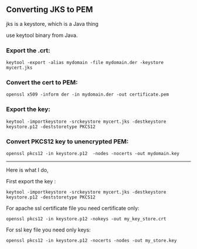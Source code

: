 ## Converting JKS to PEM

jks is a keystore, which is a Java thing

use keytool binary from Java.

### Export the .crt:

    keytool -export -alias mydomain -file mydomain.der -keystore mycert.jks

### Convert the cert to PEM:

    openssl x509 -inform der -in mydomain.der -out certificate.pem
    
### Export the key:

    keytool -importkeystore -srckeystore mycert.jks -destkeystore keystore.p12 -deststoretype PKCS12

### Convert PKCS12 key to unencrypted PEM:

    openssl pkcs12 -in keystore.p12  -nodes -nocerts -out mydomain.key

---

Here is what I do,

First export the key :

    keytool -importkeystore -srckeystore mycert.jks -destkeystore keystore.p12 -deststoretype PKCS12

For apache ssl certificate file you need certificate only:

    openssl pkcs12 -in keystore.p12 -nokeys -out my_key_store.crt

For ssl key file you need only keys:

    openssl pkcs12 -in keystore.p12 -nocerts -nodes -out my_store.key

